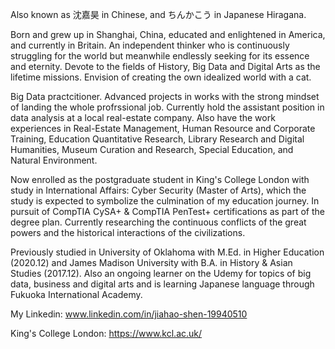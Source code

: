 Also known as 沈嘉昊 in Chinese, and ちんかこう in Japanese Hiragana. 


Born and grew up in Shanghai, China, educated and enlightened in America, and currently in Britain. 
An independent thinker who is continuously struggling for the world but meanwhile endlessly seeking for its essence and eternity. 
Devote to the fields of History, Big Data and Digital Arts as the lifetime missions. 
Envision of creating the own idealized world with a cat. 

Big Data practcitioner. Advanced projects in works with the strong mindset of landing the whole profrssional job. Currently hold the assistant position in data analysis at a local real-estate company. Also have the work experiences in Real-Estate Management, Human Resource and Corporate Training, Education Quantitative Research, Library Research and Digital Humanities, Museum Curation and Research, Special Education, and Natural Environment.

Now enrolled as the postgraduate student in King's College London with study in International Affairs: Cyber Security (Master of Arts), which the study is expected to symbolize the culmination of my education journey. In pursuit of CompTIA CySA+ & CompTIA PenTest+ certifications as part of the degree plan. Currently researching the continuous conflicts of the great powers and the historical interactions of the civilizations.

Previously studied in University of Oklahoma with M.Ed. in Higher Education (2020.12) and James Madison University with B.A. in History & Asian Studies (2017.12). Also an ongoing learner on the Udemy for topics of big data, business and digital arts and is learning Japanese language through Fukuoka International Academy. 

My Linkedin: www.linkedin.com/in/jiahao-shen-19940510

King's College London: https://www.kcl.ac.uk/

